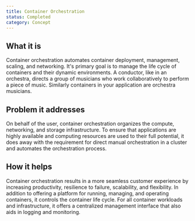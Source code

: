 ```yaml
---
title: Container Orchestration
status: Completed
category: Concept
---
```


## What it is
Container orchestration automates container deployment, management, scaling, and networking. It's primary goal is to manage the life cycle of containers and their dynamic environments. A conductor, like in an orchestra, directs a group of musicians who work collaboratively to perform a piece of music. Similarly containers in your application are orchestra musicians.

## Problem it addresses 
On behalf of the user, container orchestration organizes the compute, networking, and storage infrastructure. To ensure that applications are highly available and computing resources are used to their full potential, it does away with the requirement for direct manual orchestration in a cluster and automates the orchestration process.  

## How it helps
Container orchestration results in a more seamless customer experience by increasing productivity, resilience to failure, scalability, and flexibility. In addition to offering a platform for running, managing, and operating containers, it controls the container life cycle. For all container workloads and infrastructure, it offers a centralized management interface that also aids in logging and monitoring.
